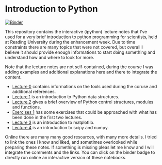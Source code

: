 # Introduction to Python

[![Binder](https://mybinder.org/badge_logo.svg)](https://mybinder.org/v2/gh/mseri/intro_to_python/master)

This repository contains the interactive (ipython) lecture notes that I've used for a very brief introduction to python programming for scientists, held at Reading University during the enhancement week.
Due to time constraints there are many topics that were not covered, but overall I believe it should provide enough informations to start doing something and understand how and where to look for more.

Note that the lecture notes are not self-contained, during the course I was adding examples and additional explanations here and there to integrate the content.

- [Lecture 0](https://github.com/mseri/intro_to_python/blob/master/Lecture%200.ipynb) contains informations on the tools used during the coruse and additional references.
- [Lecture 1](https://github.com/mseri/intro_to_python/blob/master/Lecture%201.ipynb) is an introduction to Python data structures.
- [Lecture 2](https://github.com/mseri/intro_to_python/blob/master/Lecture%202.ipynb) gives a brief overview of Python control structures, modules and functions.
- [Exercises 1](https://github.com/mseri/intro_to_python/blob/master/Exercises%201.ipynb) has some exercises that could be approached with what has been done in the first two lectures.
- [Lecture 3](https://github.com/mseri/intro_to_python/blob/master/Lecture%203.ipynb) is an introduction to matplotlib.
- [Lecture 4](https://github.com/mseri/intro_to_python/blob/master/Lecture%204.ipynb) is an introduction to scipy and numpy.

Online there are many many good resources, with many more details. I tried to link the ones I know and liked, and sometimes overlooked while preparing these notes. 
If something is missing pleas let me know and I will integrate the comments and the links.
You can click on the binder badge to directly run online an interactive version of these notebooks.
